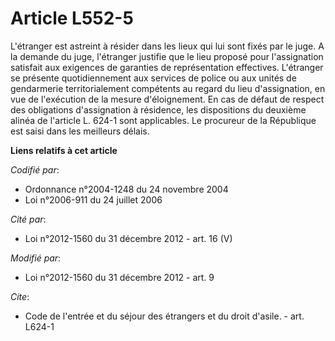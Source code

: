 # Article L552-5

L'étranger est astreint à résider dans les lieux qui lui sont fixés par le juge. A la demande du juge, l'étranger justifie
que le lieu proposé pour l'assignation satisfait aux exigences de garanties de représentation effectives. L'étranger se
présente quotidiennement aux services de police ou aux unités de gendarmerie territorialement compétents au regard du lieu
d'assignation, en vue de l'exécution de la mesure d'éloignement. En cas de défaut de respect des obligations d'assignation à
résidence, les dispositions du deuxième alinéa de l'article L. 624-1 sont applicables. Le procureur de la République est
saisi dans les meilleurs délais.

**Liens relatifs à cet article**

_Codifié par_:

  - Ordonnance n°2004-1248 du 24 novembre 2004
  - Loi n°2006-911 du 24 juillet 2006

_Cité par_:

  - Loi n°2012-1560 du 31 décembre 2012 - art. 16 (V)

_Modifié par_:

  - Loi n°2012-1560 du 31 décembre 2012 - art. 9

_Cite_:

  - Code de l'entrée et du séjour des étrangers et du droit d'asile. - art. L624-1
